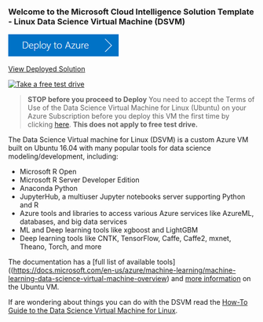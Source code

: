 ### Welcome to the Microsoft Cloud Intelligence Solution Template - Linux Data Science Virtual Machine (DSVM)


[![Deploy to Azure](https://raw.githubusercontent.com/Azure/Azure-CloudIntelligence-SolutionAuthoringWorkspace/master/docs/images/DeployToAzure.PNG)](https://quickstart.azure.ai/track/Deployments/new/linuxdatasciencevm?source=GitHub)

[View Deployed Solution](https://quickstart.azure.ai/Deployments?type=linuxdatasciencevm)



[![Take a free test drive](https://caqsres.blob.core.windows.net/linuxdatasciencevm/TakeAFreeTestDrive.png)](https://azuremarketplace.microsoft.com/en-us/marketplace/apps/microsoft-ads.linux-data-science-vm-ubuntu?tab=Overview)

> **STOP before you proceed to Deploy**  You need to accept the Terms of Use of the Data Science Virtual Machine for Linux (Ubuntu) on your Azure Subscription before you deploy this VM the first time by clicking [here](https://portal.azure.com/#blade/Microsoft_Azure_Marketplace/LegalTermsSkuProgrammaticAccessBlade/legalTermsSkuProgrammaticAccessData/%7B%22product%22%3A%7B%22publisherId%22%3A%22microsoft-ads%22%2C%22offerId%22%3A%22linux-data-science-vm-ubuntu%22%2C%22planId%22%3A%22linuxdsvmubuntu%22%7D%7D). **This does not apply to free test drive.**

The Data Science Virtual machine for Linux (DSVM) is a custom Azure VM built on Ubuntu 16.04 with many popular tools for data science modeling/development, including:

* Microsoft R Open
* Microsoft R Server Developer Edition
* Anaconda Python
* JupyterHub, a multiuser Jupyter notebooks server supporting Python and R
* Azure tools and libraries to access various Azure services like AzureML, databases, and big data services
* ML and Deep learning tools like xgboost and LightGBM
* Deep learning tools like CNTK, TensorFlow, Caffe, Caffe2, mxnet, Theano, Torch, and more

The documentation has a [full list of available tools]((https://docs.microsoft.com/en-us/azure/machine-learning/machine-learning-data-science-virtual-machine-overview) and [more information](https://docs.microsoft.com/en-us/azure/machine-learning/machine-learning-data-science-dsvm-ubuntu-intro) on the Ubuntu VM. 

If are wondering about things you can do with the DSVM read the [How-To Guide to the Data Science Virtual Machine for Linux](https://azure.microsoft.com/documentation/articles/machine-learning-data-science-linux-dsvm-walkthrough/).
